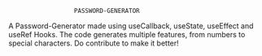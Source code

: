                       PASSWORD-GENERATOR

A Password-Generator made using useCallback, useState, useEffect and useRef Hooks.
The code generates multiple features, from numbers to special characters.
Do contribute to make it better!
